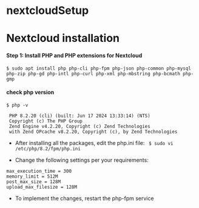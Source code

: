 # nextcloudSetup

# Nextcloud installation 
#### Step 1: Install PHP and PHP extensions for Nextcloud
`$ sudo apt install php php-cli php-fpm php-json php-common php-mysql php-zip php-gd php-intl php-curl php-xml php-mbstring php-bcmath php-gmp`

#### check php version
  `$ php -v`
  ```
   PHP 8.2.20 (cli) (built: Jun 17 2024 13:33:14) (NTS)
   Copyright (c) The PHP Group
   Zend Engine v4.2.20, Copyright (c) Zend Technologies
   with Zend OPcache v8.2.20, Copyright (c), by Zend Technologies
```

 - After installing all the packages, edit the php.ini file:
   ` $ sudo vi /etc/php/8.2/fpm/php.ini`

- Change the following settings per your requirements:
```
max_execution_time = 300
memory_limit = 512M 
post_max_size = 128M 
upload_max_filesize = 128M
```

- To implement the changes, restart the php-fpm service
